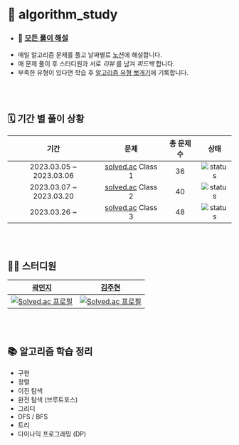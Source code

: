 # 🫧 algorithm_study
- ### 📁 [모든 풀이 해설](https://www.notion.so/00d4fae98a14456fb33aed27e073737b?v=064e34fc1a1c44679a1f16155668adb7&pvs=4)
- 매일 알고리즘 문제를 풀고 날짜별로 [노션](https://www.notion.so/aba9f8bf2a7f41d0b9b86d4c1ea905a4?pvs=4)에 해설합니다.
- 매 문제 풀이 후 스터디원과 서로 *리뷰* 를 남겨 *피드백* 합니다.
- 부족한 유형이 있다면 학습 후 [알고리즘 유형 뽀개기](https://www.notion.so/fef01af379f74ff38dbcf6384ac54458?v=16fb17c560154032938b42236ca7406f&pvs=4)에 기록합니다.

<br/>
<br/>

## 🗓️ 기간 별 풀이 상황
|기간|문제|총 문제 수|상태|
|:---:|:---:|:---:|:---:|
|2023.03.05 ~ 2023.03.06|[solved.ac](https://solved.ac/class) Class 1|36|![status](https://img.shields.io/badge/-완료-0885CC)|
|2023.03.07 ~ 2023.03.20|[solved.ac](https://solved.ac/class) Class 2|40|![status](https://img.shields.io/badge/-완료-0885CC)|
|2023.03.26 ~ |[solved.ac](https://solved.ac/class) Class 3|48|![status](https://img.shields.io/badge/-진행-31AE0F)|

<br/>
<br/>

## 🧑‍💻 스터디원
|[곽민지](https://github.com/minji-gwak)|[김주현](https://github.com/sangpok)|
|:---:|:---:|
|[![Solved.ac 프로필](http://mazassumnida.wtf/api/v2/generate_badge?boj=mini0006)](https://solved.ac/mini0006)|[![Solved.ac 프로필](http://mazassumnida.wtf/api/v2/generate_badge?boj=sangpok)](https://solved.ac/sangpok)|

<br/>
<br/>

## 📚 알고리즘 학습 정리
- 구현
- 정렬
- 이진 탐색
- 완전 탐색 (브루트포스)
- 그리디
- DFS / BFS
- 트리
- 다이나믹 프로그래밍 (DP)
